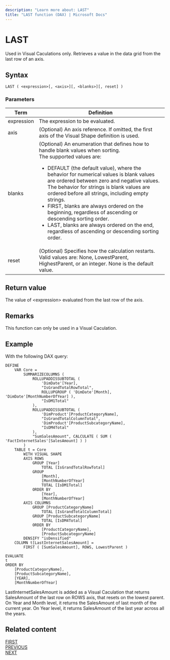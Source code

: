 ```yaml
---
description: "Learn more about: LAST"
title: "LAST function (DAX) | Microsoft Docs"
---
```


# LAST

Used in Visual Caculations only. Retrieves a value in the data grid from the last row of an axis.
  
## Syntax  
  
```dax
LAST ( <expression>[, <axis>][, <blanks>][, reset] )
```
  
### Parameters  
  
|Term|Definition|  
|--------|--------------|  
|expression| The expression to be evaluated.|
|axis|(Optional) An axis reference. If omitted, the first axis of the Visual Shape definition is used.|
|blanks|(Optional) An enumeration that defines how to handle blank values when sorting. </br>The supported values are:<ul><li>DEFAULT (the default value), where the behavior for numerical values is blank values are ordered between zero and negative values. The behavior for strings is blank values are ordered before all strings, including empty strings.</li><li>FIRST, blanks are always ordered on the beginning, regardless of ascending or descending sorting order.</li><li>LAST, blanks are always ordered on the end, regardless of ascending or descending sorting order. </li></ul>|
|reset|(Optional) Specifies how the calculation restarts. Valid values are: None, LowestParent, HighestParent, or an integer. None is the default value.|


## Return value

The value of \<expression> evaluated from the last row of the axis.
  
## Remarks

This function can only be used in a Visual Caculation.

## Example

With the following DAX query:
  
```dax
DEFINE
    VAR Core =
        SUMMARIZECOLUMNS (
            ROLLUPADDISSUBTOTAL (
                'DimDate'[Year],
                "IsGrandTotalRowTotal",
                ROLLUPGROUP ( 'DimDate'[Month], 'DimDate'[MonthNumberOfYear] ),
                "IsDM1Total"
            ),
            ROLLUPADDISSUBTOTAL (
                'DimProduct'[ProductCategoryName],
                "IsGrandTotalColumnTotal",
                'DimProduct'[ProductSubcategoryName],
                "IsDM4Total"
            ),
            "SumSalesAmount", CALCULATE ( SUM ( 'FactInternetSales'[SalesAmount] ) )
        )
    TABLE t = Core
        WITH VISUAL SHAPE
        AXIS ROWS
            GROUP [Year]
                TOTAL [IsGrandTotalRowTotal]
            GROUP
                [Month],
                [MonthNumberOfYear]
                TOTAL [IsDM1Total]
            ORDER BY
                [Year],
                [MonthNumberOfYear]
        AXIS COLUMNS
            GROUP [ProductCategoryName]
                TOTAL [IsGrandTotalColumnTotal]
            GROUP [ProductSubcategoryName]
                TOTAL [IsDM4Total]
            ORDER BY
                [ProductCategoryName],
                [ProductSubcategoryName]
        DENSIFY "isDensified"
    COLUMN t[LastInternetSalesAmount] =
        FIRST ( [SumSalesAmount], ROWS, LowestParent )

EVALUATE
t
ORDER BY
    [ProductCategoryName],
    [ProductSubcategoryName],
    [YEAR],
    [MonthNumberOfYear]
```

LastInternetSalesAmount is added as a Visual Caculation that returns SalesAmount of the last row on ROWS axis, that resets on the lowest parent. On Year and Month level, it returns the SalesAmount of last month of the current year. On Year level, it returns SalesAmount of the last year across all the years.

## Related content

[FIRST](first-function-dax.md)  
[PREVIOUS](previous-function-dax.md)  
[NEXT](next-function-dax.md)
